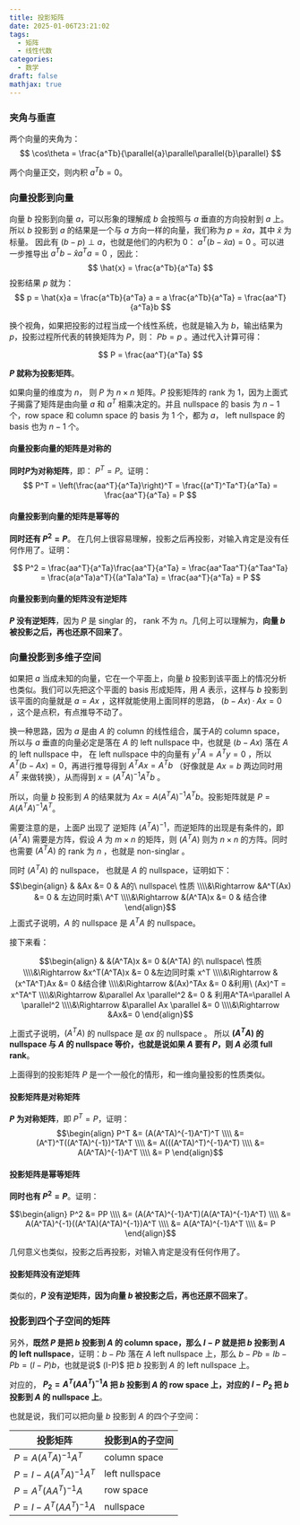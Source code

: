 ```yaml
---
title: 投影矩阵
date: 2025-01-06T23:21:02
tags:
  - 矩阵
  - 线性代数
categories:
  - 数学
draft: false
mathjax: true
---
```

### 夹角与垂直

两个向量的夹角为： 
$$
\cos\theta = \frac{a^Tb}{\parallel{a}\parallel\parallel{b}\parallel}
$$   

两个向量正交，则内积 $a^Tb = 0$。

### 向量投影到向量

向量 $b$ 投影到向量 $a$，可以形象的理解成 $b$ 会按照与 $a$ 垂直的方向投射到 $a$ 上。所以 $b$ 投影到 $a$ 的结果是一个与 $a$ 方向一样的向量，我们称为 $p = \hat{x}a$，其中 $\hat{x}$ 为标量。 因此有 $(b-p) \perp a$，也就是他们的内积为 0： $a^T(b - \hat{x}a) = 0$ 。可以进一步推导出 $a^Tb - \hat{x}a^Ta = 0$ ，因此：
$$
\hat{x} = \frac{a^Tb}{a^Ta}
$$
投影结果 $p$ 就为：
$$
p = \hat{x}a = \frac{a^Tb}{a^Ta} a = a \frac{a^Tb}{a^Ta} = \frac{aa^T}{a^Ta}b
$$

换个视角，如果把投影的过程当成一个线性系统，也就是输入为 $b$，输出结果为 $p$，投影过程所代表的转换矩阵为 $P$，则： $Pb = p$ 。通过代入计算可得：

$$
P = \frac{aa^T}{a^Ta}
$$

**$P$ 就称为投影矩阵**。

如果向量的维度为 $n$， 则 $P$ 为 $n\times{n}$ 矩阵。$P$ 投影矩阵的 rank 为 1，因为上面式子揭露了矩阵是由向量 $a$ 和 $a^T$ 相乘决定的。并且 nullspace 的 basis 为 $n-1$ 个，row space 和 column space 的 basis 为 1 个，都为 $a$， left nullspace 的 basis 也为 $n-1$ 个。

#### 向量投影向量的矩阵是对称的

**同时$P$为对称矩阵**，即： $P^T = P$。证明：
$$
P^T = \left(\frac{aa^T}{a^Ta}\right)^T = \frac{(a^T)^Ta^T}{a^Ta} = \frac{aa^T}{a^Ta} = P
$$

#### 向量投影到向量的矩阵是幂等的

**同时还有 $P^2 = P$**。 在几何上很容易理解，投影之后再投影，对输入肯定是没有任何作用了。证明：

$$
P^2 = \frac{aa^T}{a^Ta}\frac{aa^T}{a^Ta} = \frac{aa^Taa^T}{a^Taa^Ta}
= \frac{a(a^Ta)a^T}{(a^Ta)a^Ta} = \frac{aa^T}{a^Ta} = P
$$

#### 向量投影到向量的矩阵没有逆矩阵

**$P$ 没有逆矩阵**，因为 $P$ 是 singlar 的， rank 不为 $n$。几何上可以理解为，**向量 $b$ 被投影之后，再也还原不回来了**。


### 向量投影到多维子空间

如果把 $a$ 当成未知的向量，它在一个平面上，向量 $b$ 投影到该平面上的情况分析也类似。我们可以先把这个平面的 basis 形成矩阵，用 $A$ 表示，这样与 $b$ 投影到该平面的向量就是 $a = Ax$ ，这样就能使用上面同样的思路， $(b-Ax)·Ax = 0$  ，这个是点积，有点推导不动了。

换一种思路，因为 $a$ 是由 $A$ 的 column 的线性组合，属于$A$的 column space，所以与 $a$ 垂直的向量必定是落在 $A$ 的 left nullspace 中，也就是 $(b - Ax)$ 落在 $A$ 的 left nullspace 中， 在 left nullspace 中的向量有 $y^TA = A^Ty = 0$ ，所以 $A^T(b-Ax) = 0$，再进行推导得到 $A^TAx = A^Tb$ （好像就是 $Ax=b$ 两边同时用 $A^T$ 来做转换），从而得到 $x=(A^TA)^{-1}A^Tb$ 。 

所以，向量 $b$ 投影到 $A$ 的结果就为 $Ax = A(A^TA)^{-1}A^Tb$。投影矩阵就是 $P = A(A^TA)^{-1}A^T$。

需要注意的是，上面$P$ 出现了 逆矩阵 $(A^TA)^{-1}$，而逆矩阵的出现是有条件的，即 $(A^TA)$ 需要是方阵，假设 $A$ 为 $m\times n$ 的矩阵，则 $(A^TA)$  则为 $n\times n$ 的方阵。同时也需要 $(A^TA)$ 的 rank 为 $n$ ，也就是 non-singlar 。


同时 $(A^TA)$ 的 nullspace， 也就是 $A$ 的 nullspace，证明如下：
$$\begin{align}
  &			&Ax &= 0 & A的\ nullspace\ 性质
\\\\&\Rightarrow   &A^T(Ax) &= 0 & 左边同时乘\ A^T
\\\\&\Rightarrow   &(A^TA)x &= 0 & 结合律
\end{align}$$
上面式子说明，$A$ 的 nullspace 是 $A^TA$ 的 nullspace。

接下来看：

$$\begin{align}
	&		    &(A^TA)x &= 0 &(A^TA) 的\ nullspace\ 性质 
\\\\&\Rightarrow  &x^T(A^TA)x &= 0 &左边同时乘 x^T
\\\\&\Rightarrow  &(x^TA^T)Ax &= 0 &结合律
\\\\&\Rightarrow  &(Ax)^TAx &= 0 &利用\ (Ax)^T = x^TA^T
\\\\&\Rightarrow  &\parallel Ax \parallel^2 &= 0 & 利用A^TA=\parallel A \parallel^2
\\\\&\Rightarrow  &\parallel Ax \parallel &= 0
\\\\&\Rightarrow  &Ax&= 0
\end{align}$$

上面式子说明，$(A^TA)$ 的 nullspace 是 $ax$ 的 nullspace 。
所以 **$(A^TA)$ 的 nullspace 与 $A$ 的 nullspace 等价，也就是说如果 $A$ 要有 $P$，则 $A$ 必须 full rank**。


上面得到的投影矩阵 $P$ 是一个一般化的情形，和一维向量投影的性质类似。

#### 投影矩阵是对称矩阵

**$P$ 为对称矩阵**，即 $P^T = P$，证明：
$$\begin{align}
P^T &= (A(A^TA)^{-1}A^T)^T  
\\\\  &= (A^T)^T((A^TA)^{-1})^TA^T
\\\\  &= A(((A^TA)^T)^{-1}A^T)
\\\\  &= A(A^TA)^{-1}A^T
\\\\  &= P
\end{align}$$

#### 投影矩阵是幂等矩阵

**同时也有 $P^2 = P$**。证明：

$$\begin{align}
P^2 &= PP
\\\\  &= (A(A^TA)^{-1}A^T)(A(A^TA)^{-1}A^T)
\\\\  &= A(A^TA)^{-1}((A^TA)(A^TA)^{-1})A^T
\\\\  &= A(A^TA)^{-1}A^T
\\\\  &= P
\end{align}$$

几何意义也类似，投影之后再投影，对输入肯定是没有任何作用了。


#### 投影矩阵没有逆矩阵

类似的，**$P$ 没有逆矩阵，因为向量 $b$ 被投影之后，再也还原不回来了**。


### 投影到四个子空间的矩阵

另外，**既然 $P$ 是把 $b$ 投影到 $A$ 的 column space，那么 $I-P$ 就是把 $b$ 投影到 $A$ 的 left nullspace**，证明：$b - Pb$ 落在 $A$ left nullspace 上，那么 $b - Pb = Ib - Pb = (I-P)b$，也就是说$ (I-P)$ 把 $b$ 投影到 $A$ 的 left nullspace 上。

对应的， **$P_2 = A^T(AA^T)^{-1}A$ 把 $b$ 投影到 $A$ 的 row space 上，对应的 $I-P_2$ 把 $b$ 投影到 $A$ 的 nullspace 上**。


也就是说，我们可以把向量 $b$ 投影到 $A$ 的四个子空间：

| 投影矩阵                      | 投影到A的子空间       |
| ------------------------- | -------------- |
| $P = A(A^TA)^{-1}A^T$     | column space   |
| $P = I - A(A^TA)^{-1}A^T$ | left nullspace |
| $P = A^T(AA^T)^{-1}A$     | row space      |
| $P = I - A^T(AA^T)^{-1}A$ | nullspace      |








